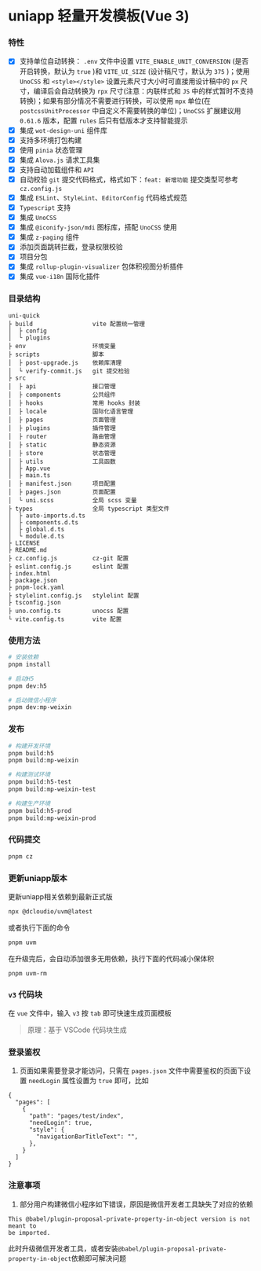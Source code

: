 # uniapp 轻量开发模板(Vue 3)

### 特性

- [x] 支持单位自动转换：
`.env` 文件中设置 `VITE_ENABLE_UNIT_CONVERSION` (是否开启转换，默认为 `true` )和 `VITE_UI_SIZE` (设计稿尺寸，默认为 `375` )；使用 `UnoCSS` 和 `<style></style>` 设置元素尺寸大小时可直接用设计稿中的 `px` 尺寸，编译后会自动转换为 `rpx` 尺寸(注意：内联样式和 `JS` 中的样式暂时不支持转换)；如果有部分情况不需要进行转换，可以使用 `mpx` 单位(在 `postcssUnitProcessor` 中自定义不需要转换的单位)；`UnoCSS` 扩展建议用 `0.61.6` 版本，配置 `rules` 后只有低版本才支持智能提示
- [x] 集成 `wot-design-uni` 组件库
- [x] 支持多环境打包构建
- [x] 使用 `pinia` 状态管理
- [x] 集成 `Alova.js` 请求工具集
- [x] 支持自动加载组件和 `API`
- [x] 自动校验 `git` 提交代码格式，格式如下：`feat: 新增功能` 提交类型可参考 `cz.config.js`
- [x] 集成 `ESLint`、`StyleLint`、`EditorConfig` 代码格式规范
- [x] `Typescript` 支持
- [x] 集成 `UnoCSS`
- [x] 集成 `@iconify-json/mdi` 图标库，搭配 `UnoCSS` 使用
- [x] 集成 `z-paging` 组件
- [x] 添加页面跳转拦截，登录权限校验
- [x] 项目分包
- [x] 集成 `rollup-plugin-visualizer` 包体积视图分析插件
- [x] 集成 `vue-i18n` 国际化插件

### 目录结构
```
uni-quick
├ build                 vite 配置统一管理
│  ├ config
│  └ plugins
├ env                   环境变量
├ scripts               脚本
│  ├ post-upgrade.js    依赖库清理
│  └ verify-commit.js   git 提交检验
├ src
│  ├ api                接口管理
│  ├ components         公共组件
│  ├ hooks              常用 hooks 封装
│  ├ locale             国际化语言管理
│  ├ pages              页面管理
│  ├ plugins            插件管理
│  ├ router             路由管理
│  ├ static             静态资源
│  ├ store              状态管理
│  ├ utils              工具函数
│  ├ App.vue
│  ├ main.ts
│  ├ manifest.json      项目配置
│  ├ pages.json         页面配置
│  └ uni.scss           全局 scss 变量
├ types                 全局 typescript 类型文件
│  ├ auto-imports.d.ts
│  ├ components.d.ts
│  ├ global.d.ts
│  └ module.d.ts
├ LICENSE
├ README.md
├ cz.config.js          cz-git 配置
├ eslint.config.js      eslint 配置
├ index.html
├ package.json
├ pnpm-lock.yaml
├ stylelint.config.js   stylelint 配置
├ tsconfig.json
├ uno.config.ts         unocss 配置
└ vite.config.ts        vite 配置
```

### 使用方法

```bash
# 安装依赖
pnpm install

# 启动H5
pnpm dev:h5

# 启动微信小程序
pnpm dev:mp-weixin
```

### 发布

```bash
# 构建开发环境
pnpm build:h5
pnpm build:mp-weixin

# 构建测试环境
pnpm build:h5-test
pnpm build:mp-weixin-test

# 构建生产环境
pnpm build:h5-prod
pnpm build:mp-weixin-prod
```

### 代码提交
```bash
pnpm cz
```

### 更新uniapp版本

更新uniapp相关依赖到最新正式版
```bash
npx @dcloudio/uvm@latest
```
或者执行下面的命令
```bash
pnpm uvm
```

在升级完后，会自动添加很多无用依赖，执行下面的代码减小保体积
```
pnpm uvm-rm
```

### `v3` 代码块
在 `vue` 文件中，输入 `v3` 按 `tab` 即可快速生成页面模板
> 原理：基于 VSCode 代码块生成

### 登录鉴权
1. 页面如果需要登录才能访问，只需在 `pages.json` 文件中需要鉴权的页面下设置 `needLogin` 属性设置为 `true` 即可，比如
```
{
  "pages": [
    {
      "path": "pages/test/index",
      "needLogin": true,
      "style": {
        "navigationBarTitleText": "",
      },
    }
  ]
}
```

### 注意事项
1. 部分用户构建微信小程序如下错误，原因是微信开发者工具缺失了对应的依赖
```
This @babel/plugin-proposal-private-property-in-object version is not meant to
be imported.
```
此时升级微信开发者工具，或者安装`@babel/plugin-proposal-private-property-in-object`依赖即可解决问题
